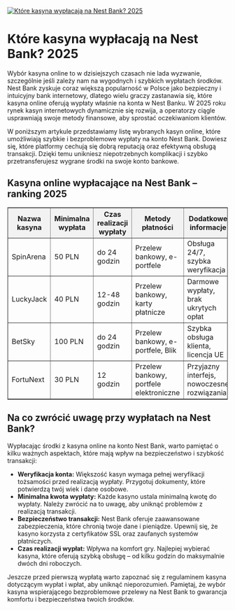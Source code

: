 [![Które kasyna wypłacają na Nest Bank? 2025](https://123-caf.pages.dev/gitsignup.png)](https://vrmoo.ru/Bt82HjjY)

<h1>Które kasyna wypłacają na Nest Bank? 2025</h1>  <p>Wybór kasyna online to w dzisiejszych czasach nie lada wyzwanie, szczególnie jeśli zależy nam na wygodnych i szybkich wypłatach środków. Nest Bank zyskuje coraz większą popularność w Polsce jako bezpieczny i intuicyjny bank internetowy, dlatego wielu graczy zastanawia się, które kasyna online oferują wypłaty właśnie na konta w Nest Banku. W 2025 roku rynek kasyn internetowych dynamicznie się rozwija, a operatorzy ciągle usprawniają swoje metody finansowe, aby sprostać oczekiwaniom klientów.</p>  <p>W poniższym artykule przedstawiamy listę wybranych kasyn online, które umożliwiają szybkie i bezproblemowe wypłaty na konto Nest Bank. Dowiesz się, które platformy cechują się dobrą reputacją oraz efektywną obsługą transakcji. Dzięki temu unikniesz niepotrzebnych komplikacji i szybko przetransferujesz wygrane środki na swoje konto bankowe.</p>  <h2>Kasyna online wypłacające na Nest Bank – ranking 2025</h2>  <table border="1" cellpadding="8" cellspacing="0" style="border-collapse: collapse; width: 100%;">   <thead>     <tr style="background-color: #f2f2f2;">       <th>Nazwa kasyna</th>       <th>Minimalna wypłata</th>       <th>Czas realizacji wypłaty</th>       <th>Metody płatności</th>       <th>Dodatkowe informacje</th>     </tr>   </thead>   <tbody>     <tr>       <td>SpinArena</td>       <td>50 PLN</td>       <td>do 24 godzin</td>       <td>Przelew bankowy, e-portfele</td>       <td>Obsługa 24/7, szybka weryfikacja</td>     </tr>     <tr>       <td>LuckyJack</td>       <td>40 PLN</td>       <td>12-48 godzin</td>       <td>Przelew bankowy, karty płatnicze</td>       <td>Darmowe wypłaty, brak ukrytych opłat</td>     </tr>     <tr>       <td>BetSky</td>       <td>100 PLN</td>       <td>do 24 godzin</td>       <td>Przelew bankowy, e-portfele, Blik</td>       <td>Szybka obsługa klienta, licencja UE</td>     </tr>     <tr>       <td>FortuNext</td>       <td>30 PLN</td>       <td>12 godzin</td>       <td>Przelew bankowy, portfele elektroniczne</td>       <td>Przyjazny interfejs, nowoczesne rozwiązania</td>     </tr>   </tbody> </table>  <h2>Na co zwrócić uwagę przy wypłatach na Nest Bank?</h2>  <p>Wypłacając środki z kasyna online na konto Nest Bank, warto pamiętać o kilku ważnych aspektach, które mają wpływ na bezpieczeństwo i szybkość transakcji:</p>  <ul>   <li><strong>Weryfikacja konta:</strong> Większość kasyn wymaga pełnej weryfikacji tożsamości przed realizacją wypłaty. Przygotuj dokumenty, które potwierdzą twój wiek i dane osobowe.</li>   <li><strong>Minimalna kwota wypłaty:</strong> Każde kasyno ustala minimalną kwotę do wypłaty. Należy zwrócić na to uwagę, aby uniknąć problemów z realizacją transakcji.</li>   <li><strong>Bezpieczeństwo transakcji:</strong> Nest Bank oferuje zaawansowane zabezpieczenia, które chronią twoje dane i pieniądze. Upewnij się, że kasyno korzysta z certyfikatów SSL oraz zaufanych systemów płatniczych.</li>   <li><strong>Czas realizacji wypłat:</strong> Wpływa na komfort gry. Najlepiej wybierać kasyna, które oferują szybką obsługę – od kilku godzin do maksymalnie dwóch dni roboczych.</li> </ul>  <p>Jeszcze przed pierwszą wypłatą warto zapoznać się z regulaminem kasyna dotyczącym wypłat i wpłat, aby uniknąć nieporozumień. Pamiętaj, że wybór kasyna wspierającego bezproblemowe przelewy na Nest Bank to gwarancja komfortu i bezpieczeństwa twoich środków.</p>